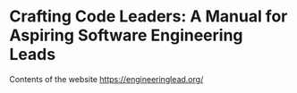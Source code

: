 # Crafting Code Leaders: A Manual for Aspiring Software Engineering Leads

Contents of the website https://engineeringlead.org/
